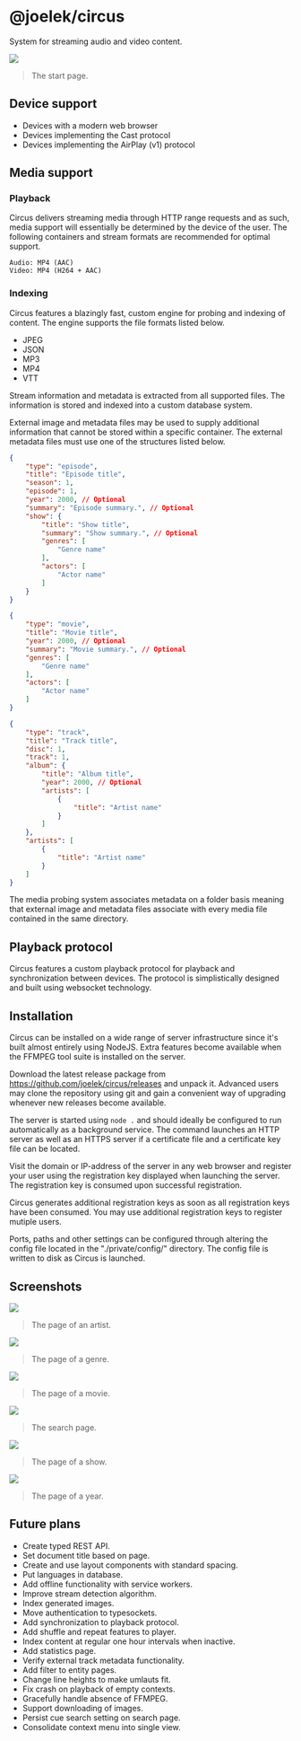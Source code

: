 # @joelek/circus

System for streaming audio and video content.

![](./public/images/start.png)

> The start page.

## Device support

* Devices with a modern web browser
* Devices implementing the Cast protocol
* Devices implementing the AirPlay (v1) protocol

## Media support

### Playback

Circus delivers streaming media through HTTP range requests and as such, media support will essentially be determined by the device of the user. The following containers and stream formats are recommended for optimal support.

```
Audio: MP4 (AAC)
Video: MP4 (H264 + AAC)
```

### Indexing

Circus features a blazingly fast, custom engine for probing and indexing of content. The engine supports the file formats listed below.

* JPEG
* JSON
* MP3
* MP4
* VTT

Stream information and metadata is extracted from all supported files. The information is stored and indexed into a custom database system.

External image and metadata files may be used to supply additional information that cannot be stored within a specific container. The external metadata files must use one of the structures listed below.

```json
{
	"type": "episode",
	"title": "Episode title",
	"season": 1,
	"episode": 1,
	"year": 2000, // Optional
	"summary": "Episode summary.", // Optional
	"show": {
		"title": "Show title",
		"summary": "Show summary.", // Optional
		"genres": [
			"Genre name"
		],
		"actors": [
			"Actor name"
		]
	}
}
```

```json
{
	"type": "movie",
	"title": "Movie title",
	"year": 2000, // Optional
	"summary": "Movie summary.", // Optional
	"genres": [
		"Genre name"
	],
	"actors": [
		"Actor name"
	]
}
```

```json
{
	"type": "track",
	"title": "Track title",
	"disc": 1,
	"track": 1,
	"album": {
		"title": "Album title",
		"year": 2000, // Optional
		"artists": [
			{
				"title": "Artist name"
			}
		]
	},
	"artists": [
		{
			"title": "Artist name"
		}
	]
}
```

The media probing system associates metadata on a folder basis meaning that external image and metadata files associate with every media file contained in the same directory.

## Playback protocol

Circus features a custom playback protocol for playback and synchronization between devices. The protocol is simplistically designed and built using websocket technology.

## Installation

Circus can be installed on a wide range of server infrastructure since it's built almost entirely using NodeJS. Extra features become available when the FFMPEG tool suite is installed on the server.

Download the latest release package from https://github.com/joelek/circus/releases and unpack it. Advanced users may clone the repository using git and gain a convenient way of upgrading whenever new releases become available.

The server is started using `node .` and should ideally be configured to run automatically as a background service. The command launches an HTTP server as well as an HTTPS server if a certificate file and a certificate key file can be located.

Visit the domain or IP-address of the server in any web browser and register your user using the registration key displayed when launching the server. The registration key is consumed upon successful registration.

Circus generates additional registration keys as soon as all registration keys have been consumed. You may use additional registration keys to register mutiple users.

Ports, paths and other settings can be configured through altering the config file located in the "./private/config/" directory. The config file is written to disk as Circus is launched.

## Screenshots

![](./public/images/artist.png)

> The page of an artist.

![](./public/images/genre.png)

> The page of a genre.

![](./public/images/movie.png)

> The page of a movie.

![](./public/images/search.png)

> The search page.

![](./public/images/show.png)

> The page of a show.

![](./public/images/year.png)

> The page of a year.

## Future plans

* Create typed REST API.
* Set document title based on page.
* Create and use layout components with standard spacing.
* Put languages in database.
* Add offline functionality with service workers.
* Improve stream detection algorithm.
* Index generated images.
* Move authentication to typesockets.
* Add synchronization to playback protocol.
* Add shuffle and repeat features to player.
* Index content at regular one hour intervals when inactive.
* Add statistics page.
* Verify external track metadata functionality.
* Add filter to entity pages.
* Change line heights to make umlauts fit.
* Fix crash on playback of empty contexts.
* Gracefully handle absence of FFMPEG.
* Support downloading of images.
* Persist cue search setting on search page.
* Consolidate context menu into single view.
